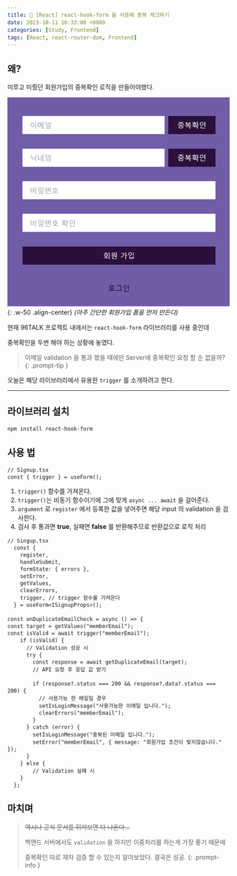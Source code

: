 ```yaml
---
title: 🌰 [React] react-hook-form 을 사용해 중복 체크하기
date: 2023-10-11 16:33:00 +0800
categories: [Study, Frontend]
tags: [React, react-router-dom, Frontend]
---
```


## 왜?

미루고 미뤘던 회원가입의 중복확인 로직을 만들어야했다.

![signup-image](../assets/img/2024-01-21/signup-image.png){: .w-50 .align-center}
_(아주 간단한 회원가입 폼을 먼저 만든다)_


현재 96TALK 프로젝트 내에서는 `react-hook-form` 라이브러리를 사용 중인데

중복확인을 두번 해야 하는 상황에 놓였다.

> 이메일 validation 을 통과 했을 때에만 Server에 중복확인 요청 할 순 없을까?
{: .prompt-tip }


오늘은 해당 라이브러리에서 유용한 `trigger` 를 소개하려고 한다.

<hr/>

## 라이브러리 설치

```
npm install react-hook-form
```

## 사용 법

```tsx
// Signup.tsx
const { trigger } = useForm();
```



1. `trigger()` 함수를 가져온다.
2. `trigger()`는 비동기 함수이기에 그에 맞게 `async ... await` 을 걸어준다.
3. `argument` 로 `register` 에서 등록한 값을 넣어주면 해당 input 의 validation 을 검사한다.
4. 검사 후 통과면 **true**, 실패면 **false** 를 반환해주므로 반환값으로 로직 처리



```tsx
// Singup.tsx
  const {
    register,
    handleSubmit,
    formState: { errors },
    setError,
    getValues,
    clearErrors,
    trigger, // trigger 함수를 가져온다
  } = useForm<ISignupProps>();

const onDuplicateEmailCheck = async () => {
const target = getValues("memberEmail");
const isValid = await trigger("memberEmail");
    if (isValid) {
      // Validation 성공 시
      try {
        const response = await getDuplicateEmail(target);
        // API 요청 후 응답 값 받기

        if (response?.status === 200 && response?.data?.status === 200) {
          // 사용가능 한 메일일 경우
          setIsLoginMessage("사용가능한 이메일 입니다.");
          clearErrors("memberEmail");
        }
      } catch (error) {
        setIsLoginMessage("중복된 이메일 입니다.");
        setError("memberEmail", { message: "회원가입 조건이 맞지않습니다." });
      }
    } else {
        // Validation 실패 시
    }
  };
```

## 마치며

> ~~역시나 공식 문서를 뒤져보면 다 나온다...~~
>
> 백앤드 서버에서도 `validation` 을 하지만 이중처리를 하는게 가장 좋기 때문에
>
> 중복확인 따로 재차 검증 할 수 있는지 알아보았다. 결국은 성공.
{: .prompt-info }
